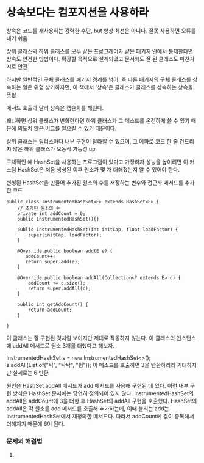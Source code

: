 # 상속보다는 컴포지션을 사용하라

상속은 코드를 재사용하는 강력한 수단, but 항상 최선은 아니다.
잘못 사용하면 오류를 내기 쉬움

상위 클래스와 하위 클래스를 모두 같은 프로그래머가 같은 패키지 안에서 통제한다면 상속도 안전한 방법이다.
확장할 목적으로 설계되었고 문서화도 잘 된 클래스도 마찬가지로 안전.

하지만 일반적인 구체 클래스를 패키지 경계를 넘어, 즉 다른 패키지의 구체 클래스를 상속하는 일은 위험
상기하자면, 이 책에서 '상속'은 클래스가 클래스를 상속하는 상속을 뜻함

메서드 호출과 달리 상속은 캡슐화를 해친다.

왜냐하면 상위 클래스가 변화한다면 하위 클래스가 그 메소드를 온전하게 쓸 수 있기 때문에 의도치 않은 버그를 일으킬 수 있기 때문이다.

상위 클래스는 릴리스마다 내부 구현이 달라질 수 있으며, 그 여파로 코드 한 줄 건드리지 않은 하위 클래스가 오동작 가능성 up

구체적인 예
HashSet을 사용하는 프로그램이 있다고 가정하자
성능을 높이려면 이 커스텀 HashSet은 처음 생성된 이후 원소가 몇 개 더해졌는지 알 수 있어야 한다.

변형된 HashSet을 만들어 추가된 원소의 수를 저장하는 변수와 접근자 메서드를 추가한 코드
```
public class InstrumentedHashSet<E> extends HashSet<E> {
    // 추가된 원소의 수
    private int addCount = 0;
    public InstrumentedHashSet(){}
    
    public InstrumentedHashSet(int initCap, float loadFactor) {
        super(initCap, loadFactor);
    }
    
    @Override public boolean add(E e) {
       addCount++;
       return super.add(e);
    }
    
    @Override public boolean addAll(Collection<? extends E> c) {
        addCount += c.size();
        return super.addAll(c);
    }
    
    public int getAddCount() {
        return addCount;
    }

}

```

이 클래스는 잘 구현된 것처럼 보이지만 제대로 작동하지 않는다. 이 클래스의 인스턴스에 addAll 메서드로 원소 3개를 더했다고 해보자.

InstrumentedHashSet<String> s = new InstrumentedHashSet<>();
s.addAll(List.of("틱", "탁탁", "펑"));
이 메소드를 호출하면 3을 반환하리라 기대하지만 실제로는 6 반환

원인은 HashSet addAll 메서드가 add 메서드를 사용해 구현된 데 있다. 이런 내부 구현 방식은 HashSet 문서에는 당연히 정의되어 있지 않다.
InstrumentedHashSet의 addAll은 addCount에 3을 더한 후 HashSet의 addAll 구현을 호출했다.
HashSet의 addAll은 각 원소를 add 메서드를 호출해 추가하는데, 이때 불리는 add는 InstrumentedHashSet에서 재정의한 메서드다. 따라서 addCount에 값이 중복해서 더해지기 때문에
6이 된다.

### 문제의 해결법
1.

